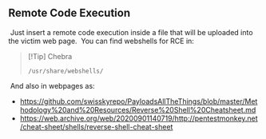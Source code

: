 ## Remote Code Execution
​
Just insert a remote code execution inside a file that will be uploaded into the victim web page.
​
You can find webshells for RCE in:
​

>[!Tip] Chebra
>```
>/usr/share/webshells/
>```

​
And also in webpages as:
​
- https://github.com/swisskyrepo/PayloadsAllTheThings/blob/master/Methodology%20and%20Resources/Reverse%20Shell%20Cheatsheet.md
​
- https://web.archive.org/web/20200901140719/http://pentestmonkey.net/cheat-sheet/shells/reverse-shell-cheat-sheet